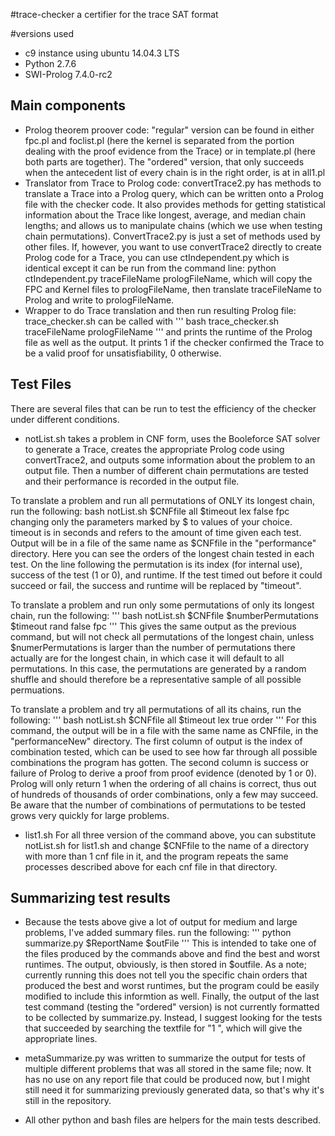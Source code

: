 #trace-checker
a certifier for the trace SAT format

#versions used
* c9 instance using ubuntu 14.04.3 LTS
* Python 2.7.6
* SWI-Prolog 7.4.0-rc2

## Main components

* Prolog theorem proover code: "regular" version can be found in either fpc.pl and foclist.pl
(here the kernel is separated from the portion dealing with the proof evidence from the Trace) or in 
template.pl (here both parts are together). The "ordered" version, that only succeeds when the antecedent list of 
every chain is in the right order, is at in all1.pl
* Translator from Trace to Prolog code: convertTrace2.py has methods to translate a Trace into a Prolog query,
which can be written onto a Prolog file with the checker code. It also provides methods for getting statistical
information about the Trace like longest, average, and median chain lengths; and allows us to manipulate chains (which we use when testing chain permutations).
ConvertTrace2.py is just a set of methods used by other files. If, however, you want to use convertTrace2 directly to 
create Prolog code for a Trace, you can use ctIndependent.py which is identical except it can be run from the command line:
python ctIndependent.py traceFileName prologFileName, which will copy the FPC and Kernel files to prologFileName, then
translate traceFileName to Prolog and write to prologFileName. 
* Wrapper to do Trace translation and then run resulting Prolog file: trace_checker.sh can be called with 
'''
bash trace_checker.sh traceFileName prologFileName 
'''
and prints the runtime of the Prolog file as well as the output. 
It prints 1 if the checker confirmed the Trace to be a valid proof for unsatisfiability, 0 otherwise.


## Test Files

There are several files that can be run to test the efficiency of the checker under different conditions.
* notList.sh takes a problem in CNF form, uses the Booleforce SAT solver to generate a Trace, 
creates the appropriate Prolog code using convertTrace2, and outputs some information about the problem to an output file. 
Then a number of different chain permutations are tested and their performance is recorded in the output file. 

To translate a problem and run all permutations of ONLY its longest chain, run the following: 
bash notList.sh $CNFfile all $timeout lex false fpc
changing only the parameters marked by $ to values of your choice. timeout is in seconds and refers to the amount of time
given each test.
Output will be in a file of the same name as $CNFfile in the "performance" directory. Here you can see the orders of the longest 
chain tested in each test. On the line following the permutation is its index (for internal use), success of the test (1 or 0),
and runtime. If the test timed out before it could succeed or fail, the success and runtime will be replaced by "timeout".

To translate a problem and run only some permutations of only its longest chain, run the following:
''' 
bash notList.sh $CNFfile $numberPermutations $timeout rand false fpc 
'''
This gives the same output as the previous command, but will not check all permutations of the longest chain, unless 
$numerPermutations is larger than the number of permutations there actually are for the longest chain, in which case it will
default to all permutations. In this case, the permutations are generated by a random shuffle and should therefore be a 
representative sample of all possible permuations. 


To translate a problem and try all permutations of all its chains, run the following: 
'''
bash notList.sh $CNFfile all $timeout lex true order
'''
 For this command, the output will be in a file with the same name as CNFfile, in the "performanceNew" directory.
The first column of output is the index of combination tested, which can be used to see how far through all possible combinations 
the program has gotten. The second column is success or failure of Prolog to derive a proof from proof evidence (denoted by 1 or 0).
Prolog will only return 1 when the ordering of all chains is correct, thus out of hundreds of thousands of order combinations,
only a few may succeed. 
Be aware that the number of combinations of permutations to be tested grows very quickly for large problems.

* list1.sh 
For all three version of the command above, you can substitute notList.sh for list1.sh and change $CNFfile to 
the name of a directory with more than 1 cnf file in it, and the program repeats the same processes described above 
for each cnf file in that directory. 

## Summarizing test results

* Because the tests above give a lot of output for medium and large problems, I've added summary files. 
run the following:
'''
python summarize.py $ReportName $outFile
'''
This is intended to take one of the files produced by the commands above and find the best and worst runtimes. 
The output, obviously, is then stored in $outfile.
As a note; currently running this does not tell you the specific chain orders that produced the best and worst runtimes, but 
the program could be easily modified to include this informtion as well. 
Finally, the output of the last test command (testing the "ordered" version) is not currently formatted to be collected by 
summarize.py. Instead, I suggest looking for the tests that succeeded by searching the textfile for "1 ", which will give the 
appropriate lines. 


* metaSummarize.py was written to summarize the output for tests of multiple different problems that was all stored in the same file;
now. It has no use on any report file that could be produced now, but I might still need it for summarizing previously generated
data, so that's why it's still in the repository. 

* All other python and bash files are helpers for the main tests described. 
